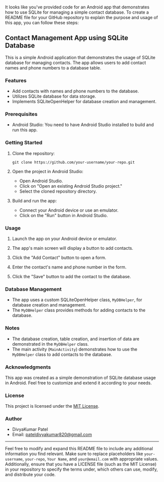 It looks like you've provided code for an Android app that demonstrates how to use SQLite for managing a simple contact database. To create a README file for your GitHub repository to explain the purpose and usage of this app, you can follow these steps:

## Contact Management App using SQLite Database

This is a simple Android application that demonstrates the usage of SQLite database for managing contacts. The app allows users to add contact names and phone numbers to a database table.

### Features

- Add contacts with names and phone numbers to the database.
- Utilizes SQLite database for data storage.
- Implements SQLiteOpenHelper for database creation and management.

### Prerequisites

- Android Studio: You need to have Android Studio installed to build and run this app.

### Getting Started

1. Clone the repository:

   ```
   git clone https://github.com/your-username/your-repo.git
   ```

2. Open the project in Android Studio:

   - Open Android Studio.
   - Click on "Open an existing Android Studio project."
   - Select the cloned repository directory.

3. Build and run the app:

   - Connect your Android device or use an emulator.
   - Click on the "Run" button in Android Studio.

### Usage

1. Launch the app on your Android device or emulator.

2. The app's main screen will display a button to add contacts.

3. Click the "Add Contact" button to open a form.

4. Enter the contact's name and phone number in the form.

5. Click the "Save" button to add the contact to the database.

### Database Management

- The app uses a custom SQLiteOpenHelper class, `MyDBHelper`, for database creation and management.
- The `MyDBHelper` class provides methods for adding contacts to the database.

### Notes

- The database creation, table creation, and insertion of data are demonstrated in the `MyDBHelper` class.
- The main activity (`MainActivity`) demonstrates how to use the `MyDBHelper` class to add contacts to the database.

### Acknowledgments

This app was created as a simple demonstration of SQLite database usage in Android. Feel free to customize and extend it according to your needs.

### License

This project is licensed under the [MIT License](LICENSE).

### Author

- DivyaKumar Patel
- Email: pateldivyakumar820@gmail.com

---

Feel free to modify and expand this README file to include any additional information you find relevant.
Make sure to replace placeholders like `your-username`, `your-repo`, `Your Name`, and `your@email.com` with appropriate values. 
Additionally, ensure that you have a LICENSE file (such as the MIT License) in your repository to specify the terms under,
which others can use, modify, and distribute your code.
